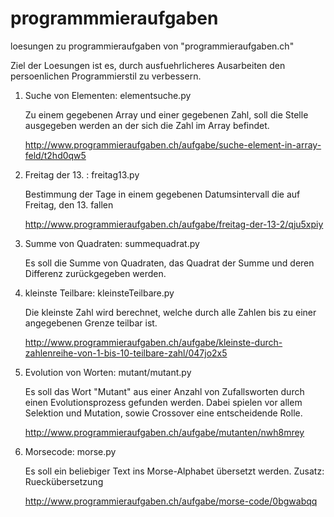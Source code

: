 programmmieraufgaben
====================

loesungen zu programmieraufgaben von "programmieraufgaben.ch"

Ziel der Loesungen ist es, durch ausfuehrlicheres Ausarbeiten den persoenlichen
 Programmierstil zu verbessern.


1. Suche von Elementen: elementsuche.py

    Zu einem gegebenen Array und einer gegebenen Zahl, soll die Stelle
    ausgegeben werden an der sich die Zahl im Array befindet.

    http://www.programmieraufgaben.ch/aufgabe/suche-element-in-array-feld/t2hd0qw5

2. Freitag der 13. : freitag13.py

    Bestimmung der Tage in einem gegebenen Datumsintervall
    die auf Freitag, den 13. fallen

    http://www.programmieraufgaben.ch/aufgabe/freitag-der-13-2/qju5xpiy

3. Summe von Quadraten: summequadrat.py

    Es soll die Summe von Quadraten, das Quadrat der Summe und deren Differenz
    zurückgegeben werden.

4. kleinste Teilbare: kleinsteTeilbare.py

    Die kleinste Zahl wird berechnet, welche durch alle Zahlen bis zu
    einer angegebenen Grenze teilbar ist.

    http://www.programmieraufgaben.ch/aufgabe/kleinste-durch-zahlenreihe-von-1-bis-10-teilbare-zahl/047jo2x5



5. Evolution von Worten: mutant/mutant.py

    Es soll das Wort "Mutant" aus einer Anzahl von Zufallsworten durch
    einen Evolutionsprozess gefunden werden. Dabei spielen vor allem
    Selektion und Mutation, sowie Crossover eine entscheidende Rolle.

    http://www.programmieraufgaben.ch/aufgabe/mutanten/nwh8mrey

6. Morsecode: morse.py

    Es soll ein beliebiger Text ins Morse-Alphabet übersetzt werden.
    Zusatz: Rueckübersetzung    

    http://www.programmieraufgaben.ch/aufgabe/morse-code/0bgwabqq
